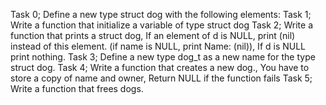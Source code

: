 Task 0; Define a new type struct dog with the following elements:
Task 1; Write a function that initialize a variable of type struct dog
Task 2; Write a function that prints a struct dog, If an element of d is NULL, print (nil) instead of this element. (if name is NULL, print Name: (nil)), If d is NULL print nothing.
Task 3; Define a new type dog_t as a new name for the type struct dog.
Task 4; Write a function that creates a new dog., You have to store a copy of name and owner, Return NULL if the function fails
Task 5; Write a function that frees dogs.
